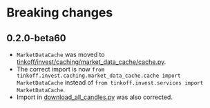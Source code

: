 # Breaking changes
## 0.2.0-beta60
- `MarketDataCache` was moved to [tinkoff/invest/caching/market_data_cache/cache.py](tinkoff/invest/caching/market_data_cache/cache.py).
- The correct import is now `from tinkoff.invest.caching.market_data_cache.cache import MarketDataCache` instead of `from tinkoff.invest.services import MarketDataCache`.
- Import in [download_all_candles.py](examples/download_all_candles.py) was also corrected.